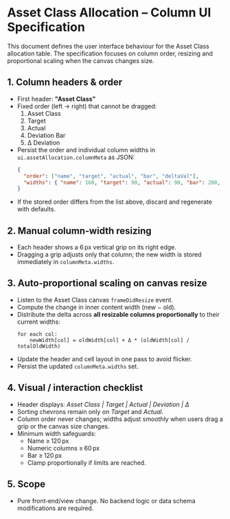# Asset Class Allocation – Column UI Specification

This document defines the user interface behaviour for the Asset Class allocation table. The specification focuses on column order, resizing and proportional scaling when the canvas changes size.

## 1. Column headers & order
- First header: **"Asset Class"**
- Fixed order (left → right) that cannot be dragged:
  1. Asset Class
  2. Target
  3. Actual
  4. Deviation Bar
  5. Δ Deviation
- Persist the order and individual column widths in `ui.assetAllocation.columnMeta` as JSON:
  ```json
  {
    "order": ["name", "target", "actual", "bar", "deltaVal"],
    "widths": { "name": 160, "target": 90, "actual": 90, "bar": 200, "deltaVal": 80 }
  }
  ```
- If the stored order differs from the list above, discard and regenerate with defaults.

## 2. Manual column‑width resizing
- Each header shows a 6 px vertical grip on its right edge.
- Dragging a grip adjusts only that column; the new width is stored immediately in `columnMeta.widths`.

## 3. Auto‑proportional scaling on canvas resize
- Listen to the Asset Class canvas `frameDidResize` event.
- Compute the change in inner content width (new − old).
- Distribute the delta across **all resizable columns proportionally** to their current widths:
  ```pseudo
  for each col:
      newWidth[col] = oldWidth[col] + Δ * (oldWidth[col] / totalOldWidth)
  ```
- Update the header and cell layout in one pass to avoid flicker.
- Persist the updated `columnMeta.widths` set.

## 4. Visual / interaction checklist
- Header displays: *Asset Class | Target | Actual | Deviation | Δ*
- Sorting chevrons remain only on *Target* and *Actual*.
- Column order never changes; widths adjust smoothly when users drag a grip or the canvas size changes.
- Minimum width safeguards:
  - Name ≥ 120 px
  - Numeric columns ≥ 60 px
  - Bar ≥ 120 px
  - Clamp proportionally if limits are reached.

## 5. Scope
- Pure front‑end/view change. No backend logic or data schema modifications are required.
